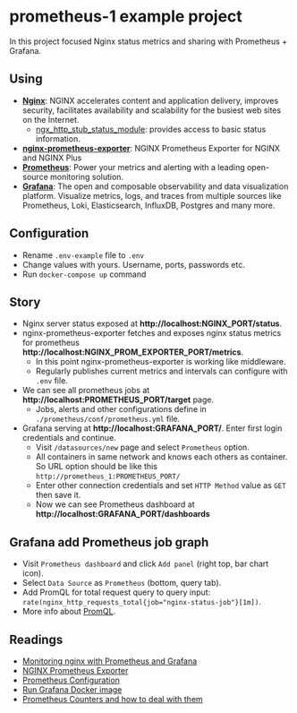 # prometheus-1 example project

In this project focused Nginx status metrics and sharing with Prometheus + Grafana.

## Using

- **[Nginx](https://www.nginx.com/)**: NGINX accelerates content and application delivery, improves security, facilitates availability and scalability for the busiest web sites on the Internet.
  - [ngx_http_stub_status_module](http://nginx.org/en/docs/http/ngx_http_stub_status_module.html): provides access to basic status information.
- **[nginx-prometheus-exporter](https://github.com/nginxinc/nginx-prometheus-exporter)**: NGINX Prometheus Exporter for NGINX and NGINX Plus
- **[Prometheus](https://prometheus.io/)**: Power your metrics and alerting with a leading
open-source monitoring solution.
- **[Grafana](https://grafana.com/)**: The open and composable observability and data visualization platform. Visualize metrics, logs, and traces from multiple sources like Prometheus, Loki, Elasticsearch, InfluxDB, Postgres and many more.

## Configuration

- Rename `.env-example` file to `.env`
- Change values with yours. Username, ports, passwords etc.
- Run `docker-compose up` command

## Story

- Nginx server status exposed at **http://localhost:NGINX_PORT/status**.
- nginx-prometheus-exporter fetches and exposes nginx status metrics for prometheus **http://localhost:NGINX_PROM_EXPORTER_PORT/metrics**.
  - In this point nginx-prometheus-exporter is working like middleware.
  - Regularly publishes current metrics and intervals can configure with `.env` file.
- We can see all prometheus jobs at **http://localhost:PROMETHEUS_PORT/target** page.
  - Jobs, alerts and other configurations define in `./prometheus/conf/prometheus.yml` file.
- Grafana serving at **http://localhost:GRAFANA_PORT/**. Enter first login credentials and continue.
  - Visit `/datasources/new` page and select `Prometheus` option.
  - All containers in same network and knows each others as container. So URL option should be like this `http://prometheus_1:PROMETHEUS_PORT/`
  - Enter other connection credentials and set `HTTP Method` value as `GET` then save it.
  - Now we can see Prometheus dashboard at **http://localhost:GRAFANA_PORT/dashboards**

## Grafana add Prometheus job graph

  - Visit `Prometheus dashboard` and click `Add panel` (right top, bar chart icon).
  - Select `Data Source` as `Prometheus` (bottom, query tab).
  - Add PromQL for total request query to query input: `rate(nginx_http_requests_total{job="nginx-status-job"}[1m])`. 
  - More info about [PromQL](https://prometheus.io/docs/prometheus/latest/querying/basics/).

## Readings

- [Monitoring nginx with Prometheus and Grafana](https://dimitr.im/monitoring-nginx-with-prometheus-and-grafana)
- [NGINX Prometheus Exporter](https://github.com/nginxinc/nginx-prometheus-exporter#readme)
- [Prometheus Configuration](https://prometheus.io/docs/prometheus/latest/configuration/configuration)
- [Run Grafana Docker image](https://grafana.com/docs/grafana/latest/installation/docker/)
- [Prometheus Counters and how to deal with them](https://www.innoq.com/en/blog/prometheus-counters/)